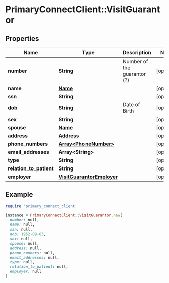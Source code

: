 # PrimaryConnectClient::VisitGuarantor

## Properties

| Name | Type | Description | Notes |
| ---- | ---- | ----------- | ----- |
| **number** | **String** | Number of the guarantor (?) | [optional] |
| **name** | [**Name**](Name.md) |  | [optional] |
| **ssn** | **String** |  | [optional] |
| **dob** | **String** | Date of Birth | [optional] |
| **sex** | **String** |  | [optional] |
| **spouse** | [**Name**](Name.md) |  | [optional] |
| **address** | [**Address**](Address.md) |  | [optional] |
| **phone_numbers** | [**Array&lt;PhoneNumber&gt;**](PhoneNumber.md) |  | [optional] |
| **email_addresses** | **Array&lt;String&gt;** |  | [optional] |
| **type** | **String** |  | [optional] |
| **relation_to_patient** | **String** |  | [optional] |
| **employer** | [**VisitGuarantorEmployer**](VisitGuarantorEmployer.md) |  | [optional] |

## Example

```ruby
require 'primary_connect_client'

instance = PrimaryConnectClient::VisitGuarantor.new(
  number: null,
  name: null,
  ssn: null,
  dob: 1952-09-03,
  sex: null,
  spouse: null,
  address: null,
  phone_numbers: null,
  email_addresses: null,
  type: null,
  relation_to_patient: null,
  employer: null
)
```

